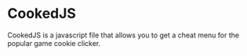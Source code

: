 # CookedJS
CookedJS is a javascript file that allows you to get a cheat menu for the popular game cookie clicker.
